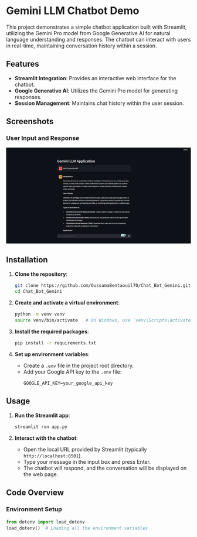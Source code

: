 # Gemini LLM Chatbot Demo

This project demonstrates a simple chatbot application built with Streamlit, utilizing the Gemini Pro model from Google Generative AI for natural language understanding and responses. The chatbot can interact with users in real-time, maintaining conversation history within a session.

## Features

- **Streamlit Integration**: Provides an interactive web interface for the chatbot.
- **Google Generative AI**: Utilizes the Gemini Pro model for generating responses.
- **Session Management**: Maintains chat history within the user session.

## Screenshots

### User Input and Response

![User Input and Response](assets/screenshots/Screenshot.png)

## Installation

1. **Clone the repository**:

   ```sh
   git clone https://github.com/OussamaBentaouil70/Chat_Bot_Gemini.git
   cd Chat_Bot_Gemini
   ```

2. **Create and activate a virtual environment**:

   ```sh
   python -m venv venv
   source venv/bin/activate   # On Windows, use `venv\Scripts\activate`
   ```

3. **Install the required packages**:

   ```sh
   pip install -r requirements.txt
   ```

4. **Set up environment variables**:
   - Create a `.env` file in the project root directory.
   - Add your Google API key to the `.env` file:
     ```
     GOOGLE_API_KEY=your_google_api_key
     ```

## Usage

1. **Run the Streamlit app**:

   ```sh
   streamlit run app.py
   ```

2. **Interact with the chatbot**:
   - Open the local URL provided by Streamlit (typically `http://localhost:8501`).
   - Type your message in the input box and press Enter.
   - The chatbot will respond, and the conversation will be displayed on the web page.

## Code Overview

### Environment Setup

```python
from dotenv import load_dotenv
load_dotenv()  # Loading all the environment variables
```
